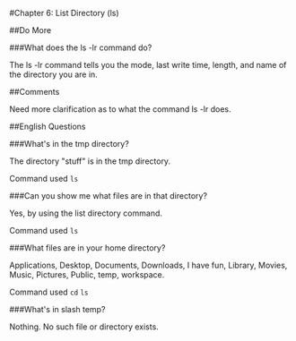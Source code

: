 #Chapter 6: List Directory (ls)

##Do More

###What does the ls -lr command do?

The ls -lr command tells you the mode, last write time, length, and name of the directory you are in.

##Comments

Need more clarification as to what the command ls -lr does.

##English Questions

###What's in the tmp directory?

The directory "stuff" is in the tmp directory.

Command used `ls`
   
###Can you show me what files are in that directory?

Yes, by using the list directory command.

Command used `ls`

###What files are in your home directory?

Applications, Desktop, Documents, Downloads, I have fun, Library, Movies, Music, Pictures, Public, temp, workspace.

Command used `cd`
`ls`
   
###What's in slash temp?

Nothing. No such file or directory exists.
